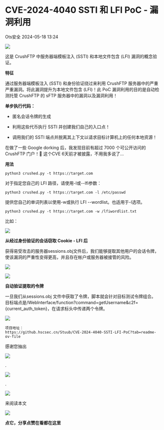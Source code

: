 #  CVE-2024-4040 SSTI 和 LFI PoC - 漏洞利用   
 Ots安全   2024-05-18 13:24  
  
![](https://mmbiz.qpic.cn/mmbiz_gif/bL2iaicTYdZn7gtxSFZlfuCW6AdQib8Q1onbR0U2h9icP1eRO6wH0AcyJmqZ7USD0uOYncCYIH7ZEE8IicAOPxyb9IA/640?wx_fmt=gif "")  
  
这是 CrushFTP 中服务器端模板注入 (SSTI) 和本地文件包含 (LFI) 漏洞的概念验证。  
  
  
**特征**  
  
通过服务器端模板注入 (SSTI) 和身份验证绕过来利用 CrushFTP 服务器中的严重严重漏洞。将此漏洞提升为本地文件包含 (LFI)！此 PoC 漏洞利用的目的是自动检测托管 CrushFTP 的 sFTP 服务器中的漏洞以及漏洞利用！  
  
  
**单步执行代码：**  
- 匿名会话令牌的生成  
  
- 利用这些代币执行 SSTI 并创建我们自己的入口点！  
  
- 调用我们的 SSTI 端点并脱离其上下文以请求目标计算机上的任何本地资源！  
  
在做了一些 Google dorking 后，我发现目前有超过 7000 个可公开访问的 CrushFTP 门户！😬 这个CVE 6天前才被披露，不用我多说了...  
  
  
**用法**  
```
python3 crushed.py -t https://target.com
```  
  
对于指定您自己的 LFI 路径，请使用-l或--lfi参数：  
```
python3 crushed.py -t https://target.com -l /etc/passwd
```  
  
提供您自己的单词列表以使用-w或执行 LFI --wordlist。也适用于-l选项。  
```
python3 crushed.py -t https://target.com -w /lfiwordlist.txt
```  
  
比如：  
  
![](https://mmbiz.qpic.cn/sz_mmbiz_png/rWGOWg48tafeCNaUVXUAw6ww5h6sDYA6CmjLrjcnXvu3icqx8X9WahHDxTO3ianTYTNTMRBNu9WQmahzQfEt98Hg/640?wx_fmt=png&from=appmsg "")  
  
  
**从经过身份验证的会话窃取 Cookie - LFI 后**  
  
获得易受攻击的服务器sessions.obj文件后，我们能够提取其他用户的会话令牌，使该漏洞的严重性变得更高，并且存在帐户或服务器被接管的风险。  
  
![](https://mmbiz.qpic.cn/sz_mmbiz_png/rWGOWg48tafeCNaUVXUAw6ww5h6sDYA6S7lJGDGjyVTRmPxzMOYgQ8A1cJTpXJTHgJDNMLeu45eK1ibeeCE5e6g/640?wx_fmt=png&from=appmsg "")  
  
![](https://mmbiz.qpic.cn/sz_mmbiz_png/rWGOWg48tafeCNaUVXUAw6ww5h6sDYA6EcjXx2qZml7Aw4a1RibBkicIKkoicicib8xx33ZSOs7ae13BzmRETsl1vicQ/640?wx_fmt=png&from=appmsg "")  
  
**自动验证提取的令牌**  
  
一旦我们从sessions.obj 文件中获取了令牌，脚本就会针对目标测试令牌组合。目标端点是/WebInterface/function?command=getUsername&c2f={current_auth_token}，在请求标头中传递两个令牌。  
  
![](https://mmbiz.qpic.cn/sz_mmbiz_png/rWGOWg48tafeCNaUVXUAw6ww5h6sDYA6K8eqatvmtT2In0PDib8Clwbl2icl2uHWTic8wdxhbNiahgmHCYe0rNlCew/640?wx_fmt=png&from=appmsg "")  
  
```
项目地址：
https://github.hscsec.cn/Stuub/CVE-2024-4040-SSTI-LFI-PoC?tab=readme-ov-file
```  
  
  
  
  
感谢您抽出  
  
![](https://mmbiz.qpic.cn/mmbiz_gif/Ljib4So7yuWgdSBqOibtgiaYWjL4pkRXwycNnFvFYVgXoExRy0gqCkqvrAghf8KPXnwQaYq77HMsjcVka7kPcBDQw/640?wx_fmt=gif "")  
  
.  
  
![](https://mmbiz.qpic.cn/mmbiz_gif/Ljib4So7yuWgdSBqOibtgiaYWjL4pkRXwycd5KMTutPwNWA97H5MPISWXLTXp0ibK5LXCBAXX388gY0ibXhWOxoEKBA/640?wx_fmt=gif "")  
  
.  
  
![](https://mmbiz.qpic.cn/mmbiz_gif/Ljib4So7yuWgdSBqOibtgiaYWjL4pkRXwycU99fZEhvngeeAhFOvhTibttSplYbBpeeLZGgZt41El4icmrBibojkvLNw/640?wx_fmt=gif "")  
  
来阅读本文  
  
![](https://mmbiz.qpic.cn/mmbiz_gif/Ljib4So7yuWge7Mibiad1tV0iaF8zSD5gzicbxDmfZCEL7vuOevN97CwUoUM5MLeKWibWlibSMwbpJ28lVg1yj1rQflyQ/640?wx_fmt=gif "")  
  
**点它，分享点赞在看都在这里**  
  
